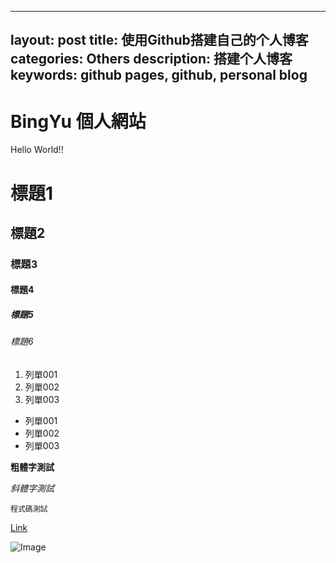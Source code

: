   ---
  layout: post
  title: 使用Github搭建自己的个人博客
  categories: Others
  description: 搭建个人博客
  keywords: github pages, github, personal blog
  ---

# BingYu 個人網站

Hello World!!

# 標題1
## 標題2
### 標題3
#### 標題4
##### 標題5
###### 標題6

1. 列單001
2. 列單002
3. 列單003

- 列單001
- 列單002
- 列單003

**粗體字測試** 

_斜體字測試_ 

`程式碼測試`

[Link](https://bing-yu.blogspot.com/) 

![Image](https://stickershop.line-scdn.net/stickershop/v1/product/7834/LINEStorePC/main.png;compress=true)